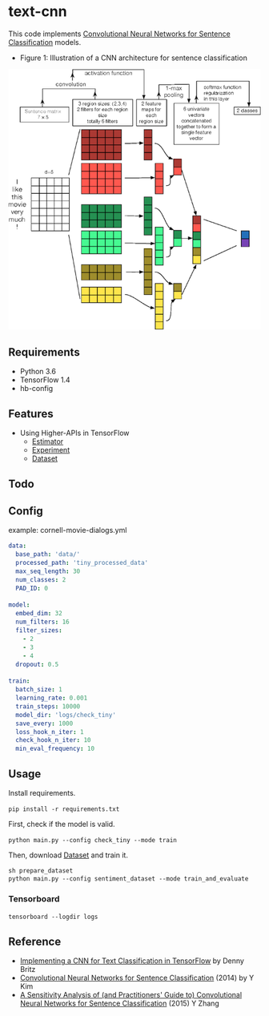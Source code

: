 # text-cnn

This code implements [Convolutional Neural Networks for Sentence Classification](http://arxiv.org/abs/1408.5882) models.

- Figure 1: Illustration of a CNN architecture for sentence classification

![figure-1](images/figure-1.png)


## Requirements

- Python 3.6
- TensorFlow 1.4
- hb-config

## Features

- Using Higher-APIs in TensorFlow
	- [Estimator](https://www.tensorflow.org/api_docs/python/tf/estimator/Estimator)
	- [Experiment](https://www.tensorflow.org/api_docs/python/tf/contrib/learn/Experiment)
	- [Dataset](https://www.tensorflow.org/api_docs/python/tf/contrib/data/Dataset)


## Todo


## Config

example: cornell-movie-dialogs.yml

```yml
data:
  base_path: 'data/'
  processed_path: 'tiny_processed_data'
  max_seq_length: 30
  num_classes: 2
  PAD_ID: 0

model:
  embed_dim: 32
  num_filters: 16
  filter_sizes:
    - 2
    - 3
    - 4
  dropout: 0.5

train:
  batch_size: 1
  learning_rate: 0.001
  train_steps: 10000
  model_dir: 'logs/check_tiny'
  save_every: 1000
  loss_hook_n_iter: 1
  check_hook_n_iter: 10
  min_eval_frequency: 10
```


## Usage

Install requirements.

```pip install -r requirements.txt```

First, check if the model is valid.

```python main.py --config check_tiny --mode train```

Then, download [Dataset]() and train it.

```
sh prepare_dataset
python main.py --config sentiment_dataset --mode train_and_evaluate
```

### Tensorboard

```tensorboard --logdir logs```


## Reference

- [Implementing a CNN for Text Classification in TensorFlow](http://www.wildml.com/2015/12/implementing-a-cnn-for-text-classification-in-tensorflow/) by Denny Britz
- [Convolutional Neural Networks for Sentence Classification](http://arxiv.org/abs/1408.5882) (2014) by Y Kim
- [A Sensitivity Analysis of (and Practitioners' Guide to) Convolutional Neural Networks for Sentence Classification](https://arxiv.org/pdf/1510.03820.pdf) (2015) Y Zhang
